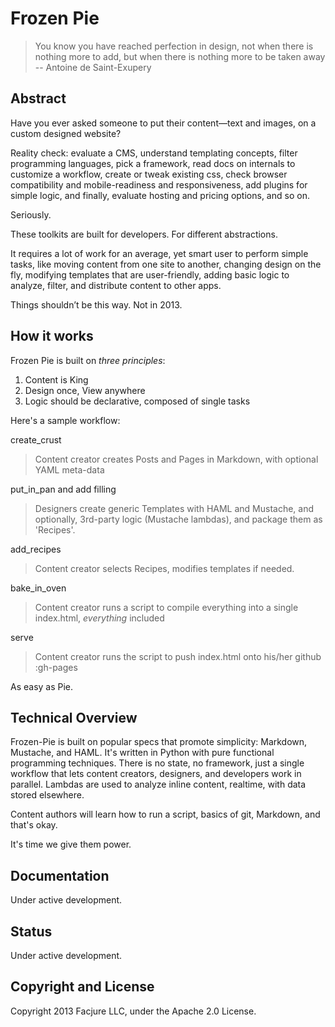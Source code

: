 # Frozen Pie

> You know you have reached perfection in design, not when there is nothing more to add, but when there is nothing more to be taken away -- Antoine de Saint-Exupery

## Abstract
Have you ever asked someone to put their content—text and images, on a custom designed website?

Reality check: evaluate a CMS, understand templating concepts, filter programming languages, pick a framework, read docs on internals to customize a workflow, create or tweak existing css, check browser compatibility and mobile-readiness and responsiveness, add plugins for simple logic, and finally, evaluate hosting and pricing options, and so on.

Seriously.

These toolkits are built for developers. For different abstractions. 

It requires a lot of work for an average, yet smart user to perform simple tasks, like moving content from one site to another, changing design on the fly, modifying templates that are user-friendly, adding basic logic to analyze, filter, and distribute content to other apps.

Things shouldn’t be this way. Not in 2013.

## How it works

Frozen Pie is built on _three principles_:

1. Content is King
2. Design once, View anywhere
3. Logic should be declarative, composed of single tasks

Here's a sample workflow:

create_crust
> Content creator creates Posts and Pages in Markdown, with optional YAML meta-data

put_in_pan and add filling
> Designers create generic Templates with HAML and Mustache, and optionally, 3rd-party logic (Mustache lambdas), and package them as 'Recipes'.

add_recipes
> Content creator selects Recipes, modifies templates if needed.

bake_in_oven
> Content creator runs a script to compile everything into a single index.html, _everything_ included

serve
> Content creator runs the script to push index.html onto his/her github :gh-pages

As easy as Pie.

## Technical Overview

Frozen-Pie is built on popular specs that promote simplicity: Markdown, Mustache, and HAML. It's written in Python with pure functional programming techniques. There is no state, no framework, just a single workflow that lets content creators, designers, and developers work in parallel. Lambdas are used to analyze inline content, realtime, with data stored elsewhere. 

Content authors will learn how to run a script, basics of git, Markdown, and that's okay. 

It's time we give them power.

## Documentation
Under active development.

## Status
Under active development.

## Copyright and License
Copyright 2013 Facjure LLC,  under the Apache 2.0 License.
